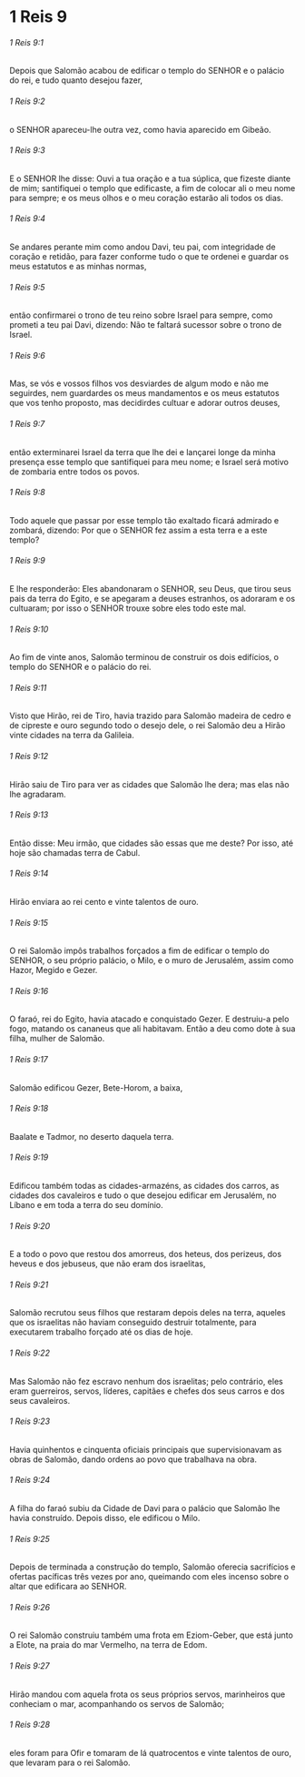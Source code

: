 # 1 Reis 9

###### 1 Reis 9:1

Depois que Salomão acabou de edificar o templo do SENHOR e o palácio do rei, e tudo quanto desejou fazer,

###### 1 Reis 9:2

o SENHOR apareceu-lhe outra vez, como havia aparecido em Gibeão.

###### 1 Reis 9:3

E o SENHOR lhe disse: Ouvi a tua oração e a tua súplica, que fizeste diante de mim; santifiquei o templo que edificaste, a fim de colocar ali o meu nome para sempre; e os meus olhos e o meu coração estarão ali todos os dias.

###### 1 Reis 9:4

Se andares perante mim como andou Davi, teu pai, com integridade de coração e retidão, para fazer conforme tudo o que te ordenei e guardar os meus estatutos e as minhas normas,

###### 1 Reis 9:5

então confirmarei o trono de teu reino sobre Israel para sempre, como prometi a teu pai Davi, dizendo: Não te faltará sucessor sobre o trono de Israel.

###### 1 Reis 9:6

Mas, se vós e vossos filhos vos desviardes de algum modo e não me seguirdes, nem guardardes os meus mandamentos e os meus estatutos que vos tenho proposto, mas decidirdes cultuar e adorar outros deuses,

###### 1 Reis 9:7

então exterminarei Israel da terra que lhe dei e lançarei longe da minha presença esse templo que santifiquei para meu nome; e Israel será motivo de zombaria entre todos os povos.

###### 1 Reis 9:8

Todo aquele que passar por esse templo tão exaltado ficará admirado e zombará, dizendo: Por que o SENHOR fez assim a esta terra e a este templo?

###### 1 Reis 9:9

E lhe responderão: Eles abandonaram o SENHOR, seu Deus, que tirou seus pais da terra do Egito, e se apegaram a deuses estranhos, os adoraram e os cultuaram; por isso o SENHOR trouxe sobre eles todo este mal.

###### 1 Reis 9:10

Ao fim de vinte anos, Salomão terminou de construir os dois edifícios, o templo do SENHOR e o palácio do rei.

###### 1 Reis 9:11

Visto que Hirão, rei de Tiro, havia trazido para Salomão madeira de cedro e de cipreste e ouro segundo todo o desejo dele, o rei Salomão deu a Hirão vinte cidades na terra da Galileia.

###### 1 Reis 9:12

Hirão saiu de Tiro para ver as cidades que Salomão lhe dera; mas elas não lhe agradaram.

###### 1 Reis 9:13

Então disse: Meu irmão, que cidades são essas que me deste? Por isso, até hoje são chamadas terra de Cabul.

###### 1 Reis 9:14

Hirão enviara ao rei cento e vinte talentos de ouro.

###### 1 Reis 9:15

O rei Salomão impôs trabalhos forçados a fim de edificar o templo do SENHOR, o seu próprio palácio, o Milo, e o muro de Jerusalém, assim como Hazor, Megido e Gezer.

###### 1 Reis 9:16

O faraó, rei do Egito, havia atacado e conquistado Gezer. E destruiu-a pelo fogo, matando os cananeus que ali habitavam. Então a deu como dote à sua filha, mulher de Salomão.

###### 1 Reis 9:17

Salomão edificou Gezer, Bete-Horom, a baixa,

###### 1 Reis 9:18

Baalate e Tadmor, no deserto daquela terra.

###### 1 Reis 9:19

Edificou também todas as cidades-armazéns, as cidades dos carros, as cidades dos cavaleiros e tudo o que desejou edificar em Jerusalém, no Líbano e em toda a terra do seu domínio.

###### 1 Reis 9:20

E a todo o povo que restou dos amorreus, dos heteus, dos perizeus, dos heveus e dos jebuseus, que não eram dos israelitas,

###### 1 Reis 9:21

Salomão recrutou seus filhos que restaram depois deles na terra, aqueles que os israelitas não haviam conseguido destruir totalmente, para executarem trabalho forçado até os dias de hoje.

###### 1 Reis 9:22

Mas Salomão não fez escravo nenhum dos israelitas; pelo contrário, eles eram guerreiros, servos, líderes, capitães e chefes dos seus carros e dos seus cavaleiros.

###### 1 Reis 9:23

Havia quinhentos e cinquenta oficiais principais que supervisionavam as obras de Salomão, dando ordens ao povo que trabalhava na obra.

###### 1 Reis 9:24

A filha do faraó subiu da Cidade de Davi para o palácio que Salomão lhe havia construído. Depois disso, ele edificou o Milo.

###### 1 Reis 9:25

Depois de terminada a construção do templo, Salomão oferecia sacrifícios e ofertas pacíficas três vezes por ano, queimando com eles incenso sobre o altar que edificara ao SENHOR.

###### 1 Reis 9:26

O rei Salomão construiu também uma frota em Eziom-Geber, que está junto a Elote, na praia do mar Vermelho, na terra de Edom.

###### 1 Reis 9:27

Hirão mandou com aquela frota os seus próprios servos, marinheiros que conheciam o mar, acompanhando os servos de Salomão;

###### 1 Reis 9:28

eles foram para Ofir e tomaram de lá quatrocentos e vinte talentos de ouro, que levaram para o rei Salomão.

